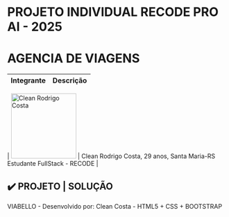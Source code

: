 # PROJETO INDIVIDUAL RECODE PRO AI - 2025 
# AGENCIA DE VIAGENS



| Integrante     | Descrição     |
|----------------|----------------|

| <img src="src/img/squad/clean.jpg" alt="Clean Rodrigo Costa" width="150"/> | Clean Rodrigo Costa, 29 anos, Santa Maria-RS Estudante FullStack - RECODE |


## ✔️ PROJETO | SOLUÇÃO 

VIABELLO - Desenvolvido por: Clean Costa - HTML5 + CSS + BOOTSTRAP 


